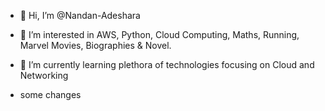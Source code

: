 - 👋 Hi, I’m @Nandan-Adeshara
- 👀 I’m interested in AWS, Python, Cloud Computing, Maths, Running, Marvel Movies, Biographies & Novel. 
- 🌱 I’m currently learning plethora of technologies focusing on Cloud and Networking

- some changes
<!---
Nandan-Adeshara/Nandan-Adeshara is a ✨ special ✨ repository because its `README.md` (this file) appears on your GitHub profile.
You can click the Preview link to take a look at your changes.
--->
